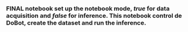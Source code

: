 ### FINAL notebook set up the notebook mode, *true* for data acquisition and *false* for inference. This notebook control de DoBot, create the dataset and run the inference.
